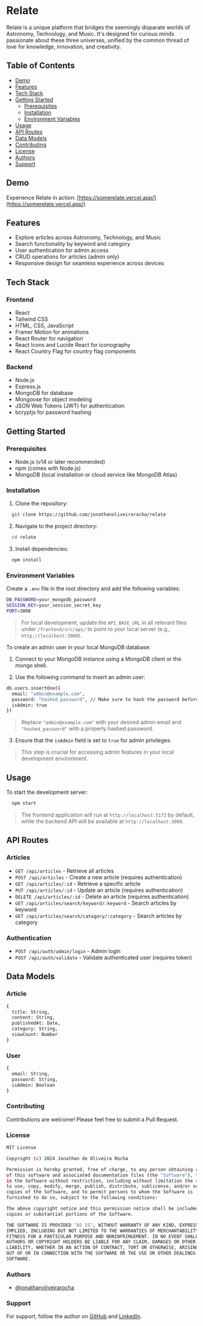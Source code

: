 # Relate

Relate is a unique platform that bridges the seemingly disparate worlds of Astronomy, Technology, and Music. It's designed for curious minds passionate about these three universes, unified by the common thread of love for knowledge, innovation, and creativity.

## Table of Contents

- [Demo](#demo)
- [Features](#features)
- [Tech Stack](#tech-stack)
- [Getting Started](#getting-started)
  - [Prerequisites](#prerequisites)
  - [Installation](#installation)
  - [Environment Variables](#environment-variables)
- [Usage](#usage)
- [API Routes](#api-routes)
- [Data Models](#data-models)
- [Contributing](#contributing)
- [License](#license)
- [Authors](#authors)
- [Support](#support)

## Demo

Experience Relate in action: [https://somerelate.vercel.app/](https://somerelate.vercel.app/)

## Features

- Explore articles across Astronomy, Technology, and Music
- Search functionality by keyword and category
- User authentication for admin access
- CRUD operations for articles (admin only)
- Responsive design for seamless experience across devices

## Tech Stack

### Frontend
- React
- Tailwind CSS
- HTML, CSS, JavaScript
- Framer Motion for animations
- React Router for navigation
- React Icons and Lucide React for iconography
- React Country Flag for country flag components

### Backend
- Node.js
- Express.js
- MongoDB for database
- Mongoose for object modeling
- JSON Web Tokens (JWT) for authentication
- bcryptjs for password hashing

## Getting Started

### Prerequisites

- Node.js (v14 or later recommended)
- npm (comes with Node.js)
- MongoDB (local installation or cloud service like MongoDB Atlas)

### Installation

1. Clone the repository:
```bash
  git clone https://github.com/jonathanoliveirarocha/relate
```

2. Navigate to the project directory:
```bash
  cd relate
```

3. Install dependencies:
```bash
  npm install
```

### Environment Variables

Create a `.env` file in the root directory and add the following variables:

```bash
DB_PASSWORD=your_mongodb_password
SESSION_KEY=your_session_secret_key
PORT=3000
```

> For local development, update the `API_BASE_URL` in all relevant files under `/frontend/src/api/` to point to your local server (e.g., `http://localhost:3000`).

To create an admin user in your local MongoDB database:

1. Connect to your MongoDB instance using a MongoDB client or the mongo shell.

2. Use the following command to insert an admin user:

```bash
db.users.insertOne({
  email: "admin@example.com",
  password: "hashed_password", // Make sure to hash the password before storing
  isAdmin: true
})
```
> Replace `"admin@example.com"` with your desired admin email and `"hashed_password"` with a properly hashed password.

3. Ensure that the `isAdmin` field is set to `true` for admin privileges. 

> This step is crucial for accessing admin features in your local development environment.


## Usage

To start the development server:

```bash
  npm start
```

> The frontend application will run at `http://localhost:5173` by default, while the backend API will be available at `http://localhost:3000`.


## API Routes

### Articles

- `GET /api/articles` - Retrieve all articles
- `POST /api/articles` - Create a new article (requires authentication)
- `GET /api/articles/:id` - Retrieve a specific article
- `PUT /api/articles/:id` - Update an article (requires authentication)
- `DELETE /api/articles/:id` - Delete an article (requires authentication)
- `GET /api/articles/search/keyword/:keyword` - Search articles by keyword
- `GET /api/articles/search/category/:category` - Search articles by category

### Authentication

- `POST /api/auth/admin/login` - Admin login
- `POST /api/auth/validate` - Validate authenticated user (requires token)

## Data Models

### Article

```bash
{
  title: String,
  content: String,
  publishedAt: Date,
  category: String,
  viewCount: Number
}
```

### User

```bash
{
  email: String,
  password: String,
  isAdmin: Boolean
}
```

### Contributing

Contributions are welcome! Please feel free to submit a Pull Request.

### License

```bash
MIT License

Copyright (c) 2024 Jonathan de Oliveira Rocha

Permission is hereby granted, free of charge, to any person obtaining a copy
of this software and associated documentation files (the "Software"), to deal
in the Software without restriction, including without limitation the rights
to use, copy, modify, merge, publish, distribute, sublicense, and/or sell
copies of the Software, and to permit persons to whom the Software is
furnished to do so, subject to the following conditions:

The above copyright notice and this permission notice shall be included in all
copies or substantial portions of the Software.

THE SOFTWARE IS PROVIDED "AS IS", WITHOUT WARRANTY OF ANY KIND, EXPRESS OR
IMPLIED, INCLUDING BUT NOT LIMITED TO THE WARRANTIES OF MERCHANTABILITY,
FITNESS FOR A PARTICULAR PURPOSE AND NONINFRINGEMENT. IN NO EVENT SHALL THE
AUTHORS OR COPYRIGHT HOLDERS BE LIABLE FOR ANY CLAIM, DAMAGES OR OTHER
LIABILITY, WHETHER IN AN ACTION OF CONTRACT, TORT OR OTHERWISE, ARISING FROM,
OUT OF OR IN CONNECTION WITH THE SOFTWARE OR THE USE OR OTHER DEALINGS IN THE
SOFTWARE.
```

### Authors

- [@jonathanoliveirarocha](https://github.com/jonathanoliveirarocha)

### Support

For support, follow the author on [GitHub](https://www.github.com/jonathanoliveirarocha) and [LinkedIn](https://www.linkedin.com/in/jonathandeoliveirarocha).